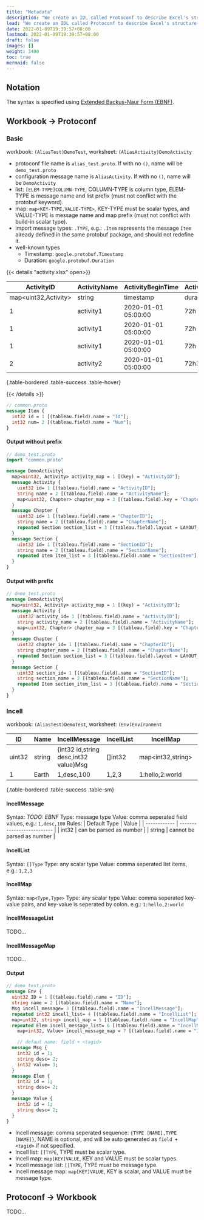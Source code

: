 ```yaml
---
title: "Metadata"
description: "We create an IDL called Protoconf to describe Excel's structure(metadata), based on Protobuf(proto3)."
lead: "We create an IDL called Protoconf to describe Excel's structure(metadata), based on Protobuf(proto3)."
date: 2022-01-09T19:39:57+08:00
lastmod: 2022-01-09T19:39:57+08:00
draft: false
images: []
weight: 3400
toc: true
mermaid: false
---
```


## Notation

The syntax is specified using [Extended Backus-Naur Form (EBNF)](https://en.wikipedia.org/wiki/Extended_Backus%E2%80%93Naur_form).

## Workbook -> Protoconf

### Basic

workbook: `(AliasTest)DemoTest`, worksheet: `(AliasActivity)DemoActivity`

- protoconf file name is `alias_test.proto`. If with no `()`, name will be `demo_test.proto`
- configuration message name is `AliasActivity`. If with no `()`, name will be `DemoActivity`
- list: `[ELEM-TYPE]COLUMN-TYPE`,  COLUMN-TYPE is column type, ELEM-TYPE is message name and list prefix (must not conflict with the protobuf keyword).
- map: `map<KEY-TYPE,VALUE-TYPE>`, KEY-TYPE must be scalar types, and VALUE-TYPE is message name and map prefix (must not conflict with build-in scalar type).
- import message types: `.TYPE`, e.g.: `.Item` represents the message `Item` already defined in the same protobuf package, and should not redefine it.
- well-known types
  - Timestamp: `google.protobuf.Timestamp`
  - Duration: `google.protobuf.Duration`

{{< details "activity.xlsx" open>}}

<div class="table-responsive">

| ActivityID           | ActivityName | ActivityBeginTime   | ActivityDuration | ChapterID           | ChapterName | SectionID       | SectionName | SectionItem1Id | SectionItem1Num | SectionItem2Id | SectionItem2Num |
| -------------------- | ------------ | ------------------- | ---------------- | ------------------- | ----------- | --------------- | ----------- | -------------- | --------------- | -------------- | --------------- |
| map<uint32,Activity> | string       | timestamp           | duration         | map<uint32,Chapter> | string      | [Section]uint32 | int32       | [.Item]int32   | int32           | int32          | int32           |
| 1                    | activity1    | 2020-01-01 05:00:00 | 72h              | 1                   | chapter1    | 1               | section1    | 1001           | 1               | 1002           | 2               |
| 1                    | activity1    | 2020-01-01 05:00:00 | 72h              | 1                   | chapter1    | 2               | section2    | 1001           | 1               | 1002           | 2               |
| 1                    | activity1    | 2020-01-01 05:00:00 | 72h              | 2                   | chapter2    | 1               | section1    | 1001           | 1               | 1002           | 2               |
| 2                    | activity2    | 2020-01-01 05:00:00 | 72h3m0.5s        | 1                   | chapter1    | 1               | section1    | 1001           | 1               | 1002           | 2               |
{.table-bordered .table-success .table-hover}

</div>

{{< /details >}}

```protobuf
// common.proto
message Item {
  int32 id = 1 [(tableau.field).name = "Id"];
  int32 num= 2 [(tableau.field).name = "Num"];
}
```

#### Output without prefix

```protobuf
// demo_test.proto
import "common.proto"

message DemoActivity{
  map<uint32, Activity> activity_map = 1 [(key) = "ActivityID"];
  message Activity {
    uint32 id= 1 [(tableau.field).name = "ActivityID"];
    string name = 2 [(tableau.field).name = "ActivityName"];
    map<uint32, Chapter> chapter_map = 3 [(tableau.field).key = "ChapterID"];
  }
  message Chapter {
    uint32 id= 1 [(tableau.field).name = "ChapterID"];
    string name = 2 [(tableau.field).name = "ChapterName"];
    repeated Section section_list = 3 [(tableau.field).layout = LAYOUT_VERTICAL];
  }
  message Section {
    uint32 id= 1 [(tableau.field).name = "SectionID"];
    string name = 2 [(tableau.field).name = "SectionName"];
    repeated Item item_list = 3 [(tableau.field).name = "SectionItem"];
  }
}
```

#### Output with prefix

```protobuf
// demo_test.proto
message DemoActivity{
  map<uint32, Activity> activity_map = 1 [(key) = "ActivityID"];
  message Activity {
    uint32 activity_id= 1 [(tableau.field).name = "ActivityID"];
    string activity_name = 2 [(tableau.field).name = "ActivityName"];
    map<uint32, Chapter> chapter_map = 3 [(tableau.field).key = "ChapterID"];
  }
  message Chapter {
    uint32 chapter_id= 1 [(tableau.field).name = "ChapterID"];
    string chapter_name = 2 [(tableau.field).name = "ChapterName"];
    repeated Section section_list = 3 [(tableau.field).layout = LAYOUT_VERTICAL];
  }
  message Section {
    uint32 section_id= 1 [(tableau.field).name = "SectionID"];
    string section_name = 2 [(tableau.field).name = "SectionName"];
    repeated Item section_item_list = 3 [(tableau.field).name = "SectionItem"];
  }
}
```

### Incell

workbook: `(AliasTest)DemoTest`, worksheet: `(Env)Environment`

| ID     | Name   | IncellMessage                         | IncellList | IncellMap         | IncellMessageList            | IncellMessageMap                       |
| ------ | ------ | ------------------------------------- | ---------- | ----------------- | ---------------------------- | -------------------------------------- |
| uint32 | string | {int32 id,string desc,int32 value}Msg | []int32    | map<int32,string> | []{int32 id,string desc}Elem | map<int32,Value{int32 id,string desc}> |
| 1      | Earth  | 1,desc,100                            | 1,2,3      | 1:hello,2:world   | {1,hello},{2,world}          | 1:{1,hello},2:{2,world}                |
{.table-bordered .table-success .table-sm}

#### IncellMessage

Syntax: *TODO: EBNF*
Type: message type
Value: comma seperated field values, e.g.: `1,desc,100`
Rules:
| Default Type | Value                      |
| ------------ | -------------------------- |
| int32        | can be parsed as number    |
| string       | cannot be parsed as number |

#### IncellList

Syntax: `[]Type`
Type: any scalar type
Value: comma seperated list items, e.g.: `1,2,3`

#### IncellMap

Syntax: `map<Type,Type>`
Type: any scalar type
Value: comma seperated key-value pairs, and key-value is seperated by colon. e.g.: `1:hello,2:world`

#### IncellMessageList

TODO...

#### IncellMessageMap

TODO...

#### Output

```protobuf
// demo_test.proto
message Env {
  uint32 ID = 1 [(tableau.field).name = "ID"];
  string name = 2 [(tableau.field).name = "Name"];
  Msg incell_message= 3 [(tableau.field).name = "IncellMessage"];
  repeated int32 incell_list= 4 [(tableau.field).name = "IncellList"];
  map<int32, string> incell_map = 5 [(tableau.field).name = "IncellMap"];
  repeated Elem incell_message_list= 6 [(tableau.field).name = "IncellMessageList"];
    map<int32, Value> incell_message_map = 7 [(tableau.field).name = "IncellMessageMap"];

    // defaut name: field + <tagid>
  message Msg {
    int32 id = 1;
    string desc= 2; 
    int32 value= 3;
  }
  message Elem {
    int32 id = 1;
    string desc= 2;
  }
  message Value {
    int32 id = 1;
    string desc= 2;
  }
}
```

- Incell message: comma seperated sequence: `{TYPE [NAME],TYPE [NAME]}`, NAME is optional, and will be auto generated as `field + <tagid>` if not specified.
- Incell list: `[]TYPE`, TYPE must be scalar type.
- Incell map: `map[KEY]VALUE`, KEY and VALUE must be scalar types.
- Incell message list: `[]TYPE`, TYPE must be message type.
- Incell message map: `map[KEY]VALUE`, KEY is scalar, and VALUE must be message type.

## Protoconf -> Workbook

TODO...
